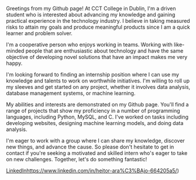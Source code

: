 Greetings from my Github page! At CCT College in Dublin, I'm a driven student who is interested about advancing my knowledge and gaining practical experience in the technology industry. I believe in taking measured risks to attain my goals and produce meaningful products since I am a quick learner and problem solver.

I'm a cooperative person who enjoys working in teams. Working with like-minded people that are enthusiastic about technology and have the same objective of developing novel solutions that have an impact makes me very happy.

I'm looking forward to finding an internship position where I can use my knowledge and talents to work on worthwhile initiatives. I'm willing to roll up my sleeves and get started on any project, whether it involves data analysis, database management systems, or machine learning.

My abilities and interests are demonstrated on my Github page. You'll find a range of projects that show my proficiency in a number of programming languages, including Python, MySQL, and C. I've worked on tasks including developing websites, designing machine learning models, and doing data analysis.

I'm eager to work with a group where I can share my knowledge, discover new things, and advance the cause. So please don't hesitate to get in contact if you're seeking a motivated and skilled intern who's eager to take on new challenges. Together, let's do something fantastic!

[LinkedIn](https://www.linkedin.com/in/heitor-ara%C3%BAjo-664205a5/)https://www.linkedin.com/in/heitor-ara%C3%BAjo-664205a5/)

